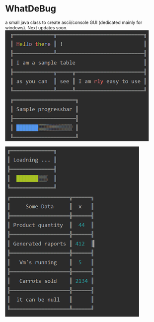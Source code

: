 # WhatDeBug
a small java class to create ascii/console GUI (dedicated mainly for windows).
Next updates soon.
![sample](sample1.png)

![flatTable](flatTable.png)
